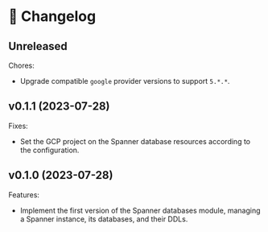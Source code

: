 # 🔖 Changelog

## Unreleased

Chores:

- Upgrade compatible `google` provider versions to support `5.*.*`.

## v0.1.1 (2023-07-28)

Fixes:

- Set the GCP project on the Spanner database resources according to the configuration.

## v0.1.0 (2023-07-28)

Features:

- Implement the first version of the Spanner databases module, managing a Spanner instance, its databases, and their DDLs.
